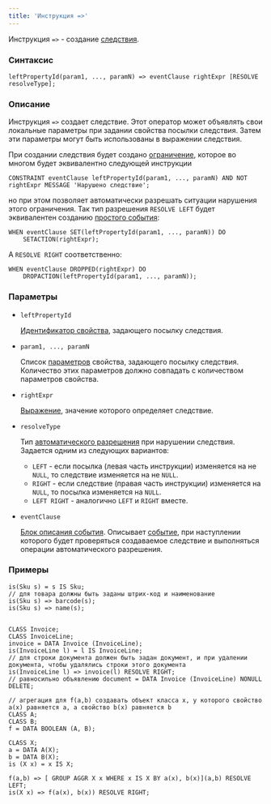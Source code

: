 ```yaml
---
title: 'Инструкция =>'
---
```


Инструкция `=>` - создание [следствия](Simple_constraints.md).

### Синтаксис

    leftPropertyId(param1, ..., paramN) => eventClause rightExpr [RESOLVE resolveType];

### Описание

Инструкция `=>` создает следствие. Этот оператор может объявлять свои локальные параметры при задании свойства посылки следствия. Затем эти параметры могут быть использованы в выражении следствия.

При создании следствия будет создано [ограничение](Constraints.md), которое во многом будет эквивалентно следующей инструкции

    CONSTRAINT eventClause leftPropertyId(param1, ..., paramN) AND NOT rightExpr MESSAGE 'Нарушено следствие';

но при этом позволяет автоматически разрешать ситуации нарушения этого ограничения. Так тип разрешения `RESOLVE LEFT` будет эквивалентен созданию [простого события](Simple_event.md):

    WHEN eventClause SET(leftPropertyId(param1, ..., paramN)) DO 
        SETACTION(rightExpr);

А `RESOLVE RIGHT` соответственно:

    WHEN eventClause DROPPED(rightExpr) DO
        DROPACTION(leftPropertyId(param1, ..., paramN));

### Параметры

- `leftPropertyId`

    [Идентификатор свойства](IDs.md#propertyid-broken), задающего посылку следствия.

- `param1, ..., paramN`

    Список [параметров](IDs.md#paramid-broken) свойства, задающего посылку следствия. Количество этих параметров должно совпадать с количеством параметров свойства.

- `rightExpr`

    [Выражение](Expression.md), значение которого определяет следствие.

- `resolveType`

    Тип [автоматического разрешения](Simple_event.md) при нарушении следствия. Задается одним из следующих вариантов:

    - `LEFT` - если посылка (левая часть инструкции) изменяется на не `NULL`, то следствие изменяется на не `NULL`.
    - `RIGHT` -  если следствие (правая часть инструкции) изменяется на `NULL`, то посылка изменяется на `NULL`.
    - `LEFT RIGHT` - аналогично `LEFT` и `RIGHT` вместе. 

- `eventClause`

    [Блок описания события](Event_description_block.md). Описывает [событие](Events.md), при наступлении которого будет проверяться создаваемое следствие и выполняться операции автоматического разрешения.

### Примеры


```lsf
is(Sku s) = s IS Sku;
// для товара должны быть заданы штрих-код и наименование
is(Sku s) => barcode(s);
is(Sku s) => name(s);


CLASS Invoice;
CLASS InvoiceLine;
invoice = DATA Invoice (InvoiceLine);
is(InvoiceLine l) = l IS InvoiceLine;
// для строки документа должен быть задан документ, и при удалении документа, чтобы удалялись строки этого документа
is(InvoiceLine l) => invoice(l) RESOLVE RIGHT;
// равносильно объявлению document = DATA Invoice (InvoiceLine) NONULL DELETE;

// агрегация для f(a,b) создавать объект класса x, у которого свойство a(x) равняется a, а свойство b(x) равняется b
CLASS A;
CLASS B;
f = DATA BOOLEAN (A, B);

CLASS X;
a = DATA A(X);
b = DATA B(X);
is (X x) = x IS X;

f(a,b) => [ GROUP AGGR X x WHERE x IS X BY a(x), b(x)](a,b) RESOLVE LEFT;
is(X x) => f(a(x), b(x)) RESOLVE RIGHT;
```

